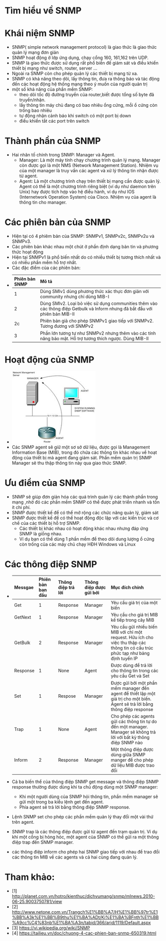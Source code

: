 # Tìm hiểu về SNMP

# Khái niệm SNMP 

- SNMP( simple network management protocol) là giao thức là giao thức quản lý mạng đơn giản
- SNMP hoạt động ở lớp ứng dụng, chạy cổng 160, 161,162 trên UDP.
- SNMP là giao thức được sử dụng rất phổ biến để giám sát và điều khiển thiết bị mạng như switch, router, server ...
- Ngoài ra SNMP còn cho phép quản lý các thiết bị mạng từ xa.
- SNMP có khả năng theo dõi, lấy thông tin, đưa ra thông báo và tác động đến các hoạt động hệ thống mạng theo ý muốn của người quản trị
- một số khả năng của phần mềm SNMP:
  + theo dõi tốc độ đường truyền của router,biết được tổng số byte đã truyền/nhận.
  + lấy thông tin máy chủ đang có bao nhiêu ổng cứng, mỗi ổ cứng còn trống bao nhiêu
  + tự động nhận cảnh báo khi switch có một port bị down
  + điều khiển tắt các port trên switch
  
# Thành phần của SNMP
- Hai nhân tố chính trong SNMP: Manager và Agent.
  + Manager: Là một máy tính chạy chương trình quản lý mạng. Manager còn được gọi là một NMS (Network Management Station). Nhiệm vụ của một manager là truy vấn 
  các agent và xử lý thông tin nhận được từ agent.
  + Agent: Là một chương trình chạy trên thiết bị mạng cần được quản lý. Agent có thể là một chương trình riêng biệt (ví dụ như daemon trên Unix) hay được tích 
  hợp vào hệ điều hành, ví dụ như IOS (Internetwork Operation System) của Cisco. Nhiệm vụ của agent là thông tin cho manager.
  
# Các phiên bản của SNMP

- Hiện tại có 4 phiêm bản của SNMP: SNMPv1, SNMPv2c, SNMPv2u và SNMPv3. 
- Các phiên bản khác nhau một chút ở phần định dạng bản tin và phương thức hoạt động
- Hiện tại SNMPv1 là phổ biến nhất do có nhiều thiết bị tương thích nhất và có nhiều phần mềm hỗ trợ nhất.
- Các đặc điểm của các phiên bản:
- |Phiên bản SNMP| Mô tả |
  |--------------|-------|
  |1|Dùng SMIv1 dùng phương thức xác thực đơn giản với community nhưng chỉ dùng MIB-I|
  |2|Dùng SMIv2. Loại bỏ việc sử dụng communities thêm vào các thông điệp Getbulk và Inform nhưng đã bắt đầu với phiên bản MIB-II|
  |2c|Phiên bản giả cho phép SNMPv1 giao tiếp với SNMPv2. Tương đương với SNMPv2|
  |3|Phần lớn tương tự như SNMPv2 nhưng thêm vào các tính năng bảo mật. Hỗ trợ tương thích ngược. Dùng MIB-II|

# Hoạt động của SNMP
- ![]( /image/hdsnmp.jpg)
- Các SNMP agent sẽ giữ một sơ sở dữ liệu, được gọi là Management Information Base (MIB), trong đó chứa các thông tin khác nhau về hoạt động của thiết bị mà 
  agent đang giám sát. Phần mềm quản trị SNMP Manager sẽ thu thập thông tin này qua giao thức SNMP.
  
# Ưu điểm của SNMP

- SNMP sẽ giúp đơn giản hóa các quá trình quản lý các thành phần trong mạng ,nhờ đó các phần mềm SNMP có thể được phát triển nhanh và tốn ít chi phí.
- SNMP được thiết kế để có thể mở rộng các chức năng quản lý, giám sát
- SNMP được thiết kế để có thể hoạt động độc lập với các kiến trúc và cơ chế của các thiết bị hỗ trợ SNMP.
  + Các thiết bị khác nhau có hoạt động khác nhau nhưng đáp ứng SNMP là giống nhau. 
  + Ví dụ bạn có thể dùng 1 phần mềm để theo dõi dung lượng ổ cứng còn trống của các máy chủ chạy HĐH Windows và Linux

# Các thông điệp SNMP

- |Messgae|Phiên bản ban đầu|Thông điệp trả lời|Thông điệp được gửi bởi|Mục đích chính|
  |-------|-----------------|------------------|-----------------------|--------------|
  |Get|1|Response|Manager|Yêu cầu giá trị của một biến|
  |GetNext|1|Response|Manager|Yêu cầu cho giá trị MIB kế tiếp trong cây MIB|
  |GetBulk|2|Response|Manager|Yêu cầu gửi nhiều biến MIB với chỉ một request. Hữu ích cho việc thu thập các thông tin có cấu trúc phức     tạp như bảng định tuyến IP|
  |Response|1|None|Agent|Được dùng để trả lời cho thông tin trong các yêu cầu Get và Set|
  |Set|1|Respose|Manager|Được gửi bởi một phần mềm manager đến agent để thiết lập một giá trị cho một biến. Agent sẽ trả lời bằng thông   điệp response|
  |Trap|1|None|Agent|Cho phép các agents gửi các thông tin tự do đến một manager. Manager sẽ không trả lời với bất kỳ thông điệp SNMP     nào|
  |Inform|2|Response|Manager|Một thông điệp được dùng giữa SNMP manger để cho phép dữ liệu MIB được trao đổi|
  
 - Cả ba biến thể của thông điệp SNMP get message và thông điệp SNMP response thường được dùng khi ta chủ động dùng một SNMP manager:
   + Khi một người dùng của SNMP hỏi thông tin, phần mềm manager sẽ gửi một trong ba kiểu lệnh get đến agent.
   + Phía agent sẽ trả lời bằng thông điệp SNMP response.
 - Lệnh SNMP set cho phép các phần mềm quản lý thay đổi một vài thứ trên agent.  
 - SNMP trap là các thông điệp được gửi từ agent đến trạm quản trị. Ví dụ khi một cổng bị hỏng hóc, một agent của SNMP có thể gửi ra một   thông điệp trap đến SNMP manager.
 - các thông điệp inform cho phép hai SNMP giao tiếp với nhau để trao đổi các thông tin MIB về các agents và cả hai cùng đang quản lý.
  
   

# Tham khảo:
- [1]   http://planet.com.vn/hotro/kienthuc/dichvumang/snmp/mlnews.2010-06-25.9003750781/view
- [2] http://www.netone.com.vn/Trangch%E1%BB%A7/H%E1%BB%97tr%E1%BB%A3k%E1%BB%B9thu%E1%BA%ADt/Ki%E1%BA%BFnth%E1%BB%A9cc%C4%83nb%E1%BA%A3n/tabid/366/arid/1119/Default.aspx
- [3] https://vi.wikipedia.org/wiki/SNMP
- [4] https://tailieu.vn/doc/chuong-4-cac-phien-ban-snmp-650319.html
